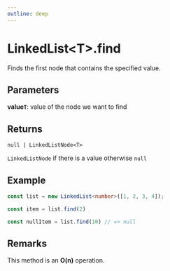 ```yaml
---
outline: deep
---
```


# **LinkedList&lt;T&gt;.find**

Finds the first node that contains the specified value.

## ****Parameters****

**value`T`**: value of the node we want to find

## ****Returns****

`null | LinkedListNode<T>`

`LinkedListNode` if there is a value otherwise `null`

## ****Example****

```typescript
const list = new LinkedList<number>([1, 2, 3, 4]);

const item = list.find(2)

const nullItem = list.find(10) // => null
```

## ****Remarks****

This method is an **O(n)** operation.

